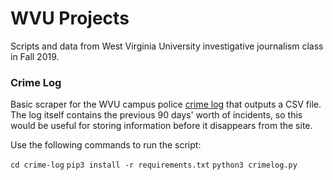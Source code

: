 # WVU Projects

Scripts and data from West Virginia University investigative journalism class in Fall 2019.

### Crime Log

Basic scraper for the WVU campus police [crime log](https://police.wvu.edu/clery-act/campus-safety/crime-log) that outputs a CSV file. The log itself contains the previous 90 days' worth of incidents, so this would be useful for storing information before it disappears from the site.

Use the following commands to run the script:

`cd crime-log`
`pip3 install -r requirements.txt`
`python3 crimelog.py`
